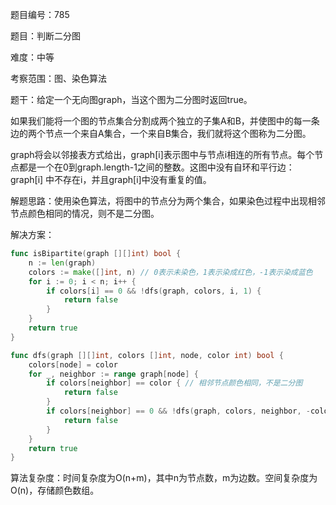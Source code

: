 题目编号：785

题目：判断二分图

难度：中等

考察范围：图、染色算法

题干：给定一个无向图graph，当这个图为二分图时返回true。

如果我们能将一个图的节点集合分割成两个独立的子集A和B，并使图中的每一条边的两个节点一个来自A集合，一个来自B集合，我们就将这个图称为二分图。

graph将会以邻接表方式给出，graph[i]表示图中与节点i相连的所有节点。每个节点都是一个在0到graph.length-1之间的整数。这图中没有自环和平行边：graph[i] 中不存在i，并且graph[i]中没有重复的值。

解题思路：使用染色算法，将图中的节点分为两个集合，如果染色过程中出现相邻节点颜色相同的情况，则不是二分图。

解决方案：

```go
func isBipartite(graph [][]int) bool {
    n := len(graph)
    colors := make([]int, n) // 0表示未染色，1表示染成红色，-1表示染成蓝色
    for i := 0; i < n; i++ {
        if colors[i] == 0 && !dfs(graph, colors, i, 1) {
            return false
        }
    }
    return true
}

func dfs(graph [][]int, colors []int, node, color int) bool {
    colors[node] = color
    for _, neighbor := range graph[node] {
        if colors[neighbor] == color { // 相邻节点颜色相同，不是二分图
            return false
        }
        if colors[neighbor] == 0 && !dfs(graph, colors, neighbor, -color) {
            return false
        }
    }
    return true
}
```

算法复杂度：时间复杂度为O(n+m)，其中n为节点数，m为边数。空间复杂度为O(n)，存储颜色数组。